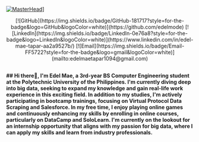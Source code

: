 [![MasterHead](https://github.com/user-attachments/assets/504fd42d-bdc3-43c0-9a8f-376c69cfb054)](https://github.com/edelmode)]

<div align="center">
  [![GitHub](https://img.shields.io/badge/GitHub-181717?style=for-the-badge&logo=GitHub&logoColor=white)](https://github.com/edelmode)
  [![LinkedIn](https://img.shields.io/badge/LinkedIn-0e76a8?style=for-the-badge&logo=LinkedIn&logoColor=white)](https://www.linkedin.com/in/edel-mae-tapar-aa2a9527b/)
  [![Email](https://img.shields.io/badge/Email-FF5722?style=for-the-badge&logo=gmail&logoColor=white)](mailto:edelmaetapar1094@gmail.com)
</div>

## <span style="font-size:14px;"> ## Hi there👋, I'm Edel Mae, a 3rd-year BS Computer Engineering student at the Polytechnic University of the Philippines. I'm currently diving deep into big data, seeking to expand my knowledge and gain real-life work experience in this exciting field. In addition to my studies, I'm actively participating in bootcamp trainings, focusing on Virtual Protocol Data Scraping and Salesforce. In my free time, I enjoy playing online games and continuously enhancing my skills by enrolling in online courses, particularly on DataCamp and SoloLearn. I'm currently on the lookout for an internship opportunity that aligns with my passion for big data, where I can apply my skills and learn from industry professionals. </span>

